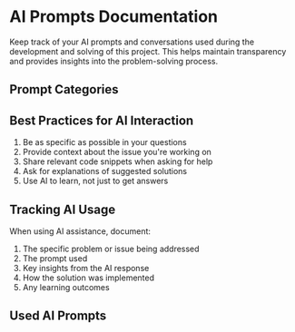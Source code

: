 # AI Prompts Documentation

Keep track of your AI prompts and conversations used during the development and solving of this project.
This helps maintain transparency and provides insights into the problem-solving process.

## Prompt Categories

## Best Practices for AI Interaction

1. Be as specific as possible in your questions
2. Provide context about the issue you're working on
3. Share relevant code snippets when asking for help
4. Ask for explanations of suggested solutions
5. Use AI to learn, not just to get answers

## Tracking AI Usage

When using AI assistance, document:
1. The specific problem or issue being addressed
2. The prompt used
3. Key insights from the AI response
4. How the solution was implemented
5. Any learning outcomes

## Used AI Prompts
